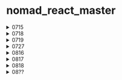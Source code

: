 # nomad_react_master

<details>
<summary>0715</summary>
<div markdown="1">

**[Styled Components]**

- npm install styled-components
- import styled from "styled-components"

<br>

- const [Name] = styled.[div]`[css]`의 형태로 스타일드 컴포넌트 작성
- \<Name /> or \<Name>\</Name> 일반 컴포넌트 형태로 사용
- 컴포넌트를 확장하는 방법? props 이용 ex) background-color: ${(props) => props.bgColor}
  ```javaScript
  const Box = styled.div`
    background-color: ${(props) => props.bgColor};
    width: 100px;
    height: 100px;
  `;
  const Circle = styled(Box)`
    border-radius: 50px;
  `;
  ```

<br>

**[코드 중복을 줄이는 방법]**

- styled(component-name)``의 형태로 중복되는 css코드를 줄일 수 있고, 추가할 수 있다.
- **as** : 스타일드 컴포넌트로 작성된 html 태그를 변경할 수 있다.
- **attrs()** : 전체 컴포넌트에 중복되어 사용되는 속성이 있다면, 스타일드 컴포넌트 자체에 작성할 수 있다.
  ```javaScript
  const Input = styled.input.attrs({ required: true, minLength: 10 })`
  ```

<br>

**[Animation]**

- styled component 안에서 animation을 주는 방법은, helper function을 import 해주는 것이다.
- import styled, { keyframes } from 'styled-components'
  ```javaScript
  const animation = keyframes`
    from {
      transform:rotate(0deg);
    }
    to {
      transform:rotate(360deg);
    }
  `;
  const Box = styled.div`
    height: 200px;
    width: 200px;
    background-color: tomato;
    animation: ${animation} 1s linear infinite;
  `;
  ```

</div>
</details>

<details>
<summary>0718</summary>
<div markdown="1">

**[Pseudo-selectors]**

- styled-components 내에 sass 문법을 활용하여 작성할 수 있다.
  - &은 pseudo selector를 작성할 수 있다. ex) &:hover{}
- tag name을 ${Component}로 작성해주면, 스타일드 컴포넌트 내에 다른 스타일드 컴포넌트를 작성할 수 있다.

  ```javaScript
  const Box = styled.div`
    display: flex;
    justify-content: center;
    align-items: center;
    height: 200px;
    width: 200px;
    background-color: tomato;
    animation: ${animation} 1s linear infinite;
    ${Emoji} {
      font-size: 48px;
      &:hover {
        font-size: 60px;
      }
      &:active {
        opacity: 0;
      }
    }
  `;
  ```

  <br>

**[Themes]**

- 다크모드 등은 50% 정도는 theme의 역할이다.
- 나머지는 Local Estate Management의 역할 (나중에 배울예정)
- **theme** : 모든 색상들을 가지고 있는 object
- index.js에 import { ThemeProvider } from 'styled-components'; 설치 후,
- \<App /> 컴포넌트를 \<ThemeProvider>\</ThemeProvider> 사이에 감싸준다.
- ThemeProvider 컴포넌트는 theme prop을 필수로 가진다.
- App.js 내의 컴포넌트 들에서 props로 theme을 넘겨줄 수 있다. ex) ${(props) => props.theme.backgroundColor};`

</div>
</details>

<details>
<summary>0719</summary>
<div markdown="1">

[**TypeScript**]

- 타입스크립트는 strongly-typed(프로그래밍 언어가 작동하기 전에 type을 확인하는) 언어다.
- const plus = (a:number. b:number) => a + b;
- npx create-react-app my-app --template typescript
- 자바스크립트로 만들어진 라이브러리를 사용할 때, 충돌이 발생할 수 있다. ex) styled-components
  - npm i --save-dev @types/styled-components
- 우리가 TypeScript를 사용하는 이유는 코드가 실행되기 전에 오류를 확인할 수 있기 때문이다.
- **interface** : object shape(객체모양)을 TypeScript에 설명해주는 타입스크립트의 개념

  ```javaScript
  interface CircleProps {
    bgColor: string;
  }

  function Circle({bgColor}:CircleProps) {
    return <Container />;
  }
  ```

- **optional props** : 필수가 아닌 선택적 props로 설정하려면 ? 만 작성해주면 된다.
  ```javaScript
  interface CircleProps {
    bgColor: string;
    borderColor?: string;
  }
  ```
- borderColor={borderColor ?? 'yellow'}의 형태로 undefined 일 때 사용될 기본값을 지정할 수 있다.

</div>
</details>

<details>
<summary>0727</summary>
<div markdown="1">

[**TypeScript**]

- state의 default value를 통해 타입스크립트는 자동 타입 추론을 한다.
- const [value, setValue] = useState\<number|string>(0) 으로 작성하면 여러 타입 적용가능
- 하지만 보통 state를 만들면 한가지 타입이 유지되기 때문에, 잘 사용할 일은 없다.

  ```javaScript
  const onChange = (event: React.FormEvent<HTMLInputElement>) => {
      const {
        currentTarget: { value },
      } = event;
      setValue(value);
    };
    const onSubmit = (event: React.FormEvent<HTMLFormElement>) => {
      event.preventDefault();
      console.log('hello', value);
    };
  ```

- React에서 event의 타입은 event: React.FormEvent\<HTMLFormElement> 로 작성

- **styled.d.ts** : styled components의 테마 정의 확장

</div>
</details>

<details>
<summary>0816</summary>
<div markdown="1">

- GlobalStyle을 통해 전역 스타일 설정을 할 수 있다.
- import { createGlobalStyle } from 'styled-components';
- Fragment(유령 컴포넌트) <></>
- {&rarr + ;} 오른쪽 화살표
- (async => {...})(); 형태로 사용하면 함수 즉시실행
- arr.slice()를 통해 원하는 만큼만 자를 수 있다.

  ```javaScript
  <Link
    to={{
      pathname: `/${coin.id}`,
      state: { name: coin.name },
    }}
  >
  ```

- Link에 state를 작성하여, 다른 화면으로 전환할 때 해당 데이터를 같이 넘길 수 있다.
- useLocation()을 통해 react router DOM이 보내주는 location object에 접근할 수 있다.
- 이미 코인의 name을 가지고 있기 때문에, API가 줄 때까지 기다릴 필요가 없다.

[**Nested Router**]

- route안에 있는 또 다른 route를 의미한다.
- 웹사이트에서 탭을 사용할 때 등 유용하게 활용할 수 있다.

<br>

- useRouteMatch는 특정한 URL에 존재하고 있는지 여부를 알려준다.

<br>

[**React Query**]

- queryClientProvider 안에 있는 모든 것은 queryClient에 접근할 수 있다.
- 최초 설정 시 client를 필요로 한다.

  ```javaScript
  const queryClient = new QueryClient();
  <QueryClientProvider client={queryClient}>
  ```

- useQuery는 2가지 argument를 필요로 한다. (고유queryKey, fetcher함수)
- react query가 데이터를 캐시에 저장해두기 때문에, 데이터를 기억하고 있다.
- ReactQueryDevtools를 통해 react query에서 지원하는 개발자 도구에 접근할 수 있다.

</div>
</details>

<details>
<summary>0817</summary>
<div markdown="1">

- ApexChart
- toFixed(n) : 소숫점 n번째까지 반환
- useQuery hook의 3번째 argument 사용하기(선택)
- useQuery에서 refetchInterval를 통해 주기적으로 백그라운드에서 앱을 업데이트 할 수 있다.
- react-helmet : head title, favicon 등을 각 컴포넌트에서 수정 가능 (=direct link)

</div>
</details>

<details>
<summary>0818</summary>
<div markdown="1">

[**state management**]

- global state : 어플리케이션 전체에서 공유되는 state(어플리케이션이 무언가를 인지해야 할 때 사용)
- recoil : 페이스북에서 만든 상태관리 라이브러리
- useRecoilValue(), useSetRecoilState()

[**react-hook form**]

- useForm()에는 register, watch, handleSubmit, formState 등의 함수가 있다.
- register()는 호출 시 name, onChange, onBlur, ref를 보여준다.
- watch()는 입력값을 추적할 수 있다.
- handleSubmit()은 2개의 인자를 필요로 하며, 하나는 데이터가 유효할 때 호출되는 함수(필수), 나머지는 데이터가 유효하지 않을 때 호출되는 함수(선택)이다.
- formState는 에러가 있는 항목(error type을 알려줌)을 객체로 반환해준다.
- react-hook form은 회원가입 form 처럼 많은 양의 input을 다뤄야 할 때 유용하다.
- 각각의 input마다 따로 state를 만들어줄 필요가 없다.
- required: true 설정을 통해 빈 input에 대한 검증과 자동 포커싱이 가능하다.
- minLength: number, maxLength: number 설정을 통해 value 길이 지정이 가능하다.

  ```javaScript
  <input
    {...register('Username', { required: true, minLength: 10 })}
    placeholder="Username"
  />
  ```

</div>
</details>

<details>
<summary>08??</summary>
<div markdown="1">

</div>
</details>
